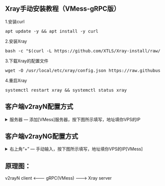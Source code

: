 ## Xray手动安装教程（VMess-gRPC版）

1.安装curl

<pre>apt update -y && apt install -y curl</pre>

2.安装Xray

<pre>bash -c "$(curl -L https://github.com/XTLS/Xray-install/raw/main/install-release.sh)" @ install</pre>

3.下载Xray的配置文件

<pre>wget -O /usr/local/etc/xray/config.json https://raw.githubusercontent.com/chika0801/Xray-examples/main/VMess-gRPC/config_server.json</pre>

4.重启Xray

<pre>systemctl restart xray && systemctl status xray</pre>

## 客户端v2rayN配置方式

<details><summary>服务器 — 添加[VMess]服务器，按下图所示填写，地址填你VPS的IP</summary>

![1](https://user-images.githubusercontent.com/88967758/133038521-a5ff5c72-4743-4193-aa7b-b805a1f730aa.jpg)</details>

## 客户端v2rayNG配置方式

<details><summary>右上角“+” — 手动输入，按下图所示填写，地址填你VPS的IP[VMess]</summary>

![Screenshot_20210913-150332](https://user-images.githubusercontent.com/88967758/133039075-cf96a28b-1729-4d98-9f66-2ee97beea469.jpg)</details>

## 原理图：
v2rayN client <--- gRPC(VMess) ---> Xray server
